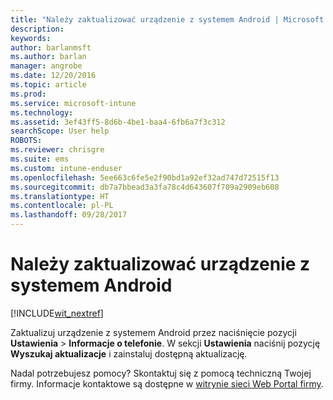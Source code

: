 ```yaml
---
title: "Należy zaktualizować urządzenie z systemem Android | Microsoft Docs"
description: 
keywords: 
author: barlanmsft
ms.author: barlan
manager: angrobe
ms.date: 12/20/2016
ms.topic: article
ms.prod: 
ms.service: microsoft-intune
ms.technology: 
ms.assetid: 3ef43ff5-8d6b-4be1-baa4-6fb6a7f3c312
searchScope: User help
ROBOTS: 
ms.reviewer: chrisgre
ms.suite: ems
ms.custom: intune-enduser
ms.openlocfilehash: 5ee663c6fe5e2f90bd1a92ef32ad747d72515f13
ms.sourcegitcommit: db7a7bbead3a3fa78c4d643607f709a2909eb608
ms.translationtype: HT
ms.contentlocale: pl-PL
ms.lasthandoff: 09/28/2017
---
```

# <a name="you-need-to-update-your-android-device"></a>Należy zaktualizować urządzenie z systemem Android

[!INCLUDE[wit_nextref](includes/end-user-os-update-guidance.md)]

Zaktualizuj urządzenie z systemem Android przez naciśnięcie pozycji **Ustawienia**  >  **Informacje o telefonie**. W sekcji __Ustawienia__ naciśnij pozycję __Wyszukaj aktualizacje__ i zainstaluj dostępną aktualizację.

Nadal potrzebujesz pomocy? Skontaktuj się z pomocą techniczną Twojej firmy. Informacje kontaktowe są dostępne w [witrynie sieci Web Portal firmy](https://portal.manage.microsoft.com).
